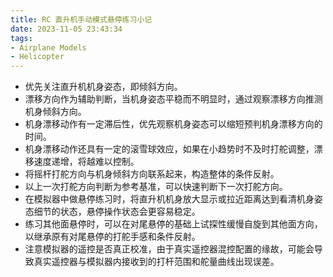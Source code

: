 ```yaml
---
title: RC 直升机手动模式悬停练习小记
date: 2023-11-05 23:43:34
tags:
- Airplane Models
- Helicopter
---
```

* 优先关注直升机机身姿态，即倾斜方向。
* 漂移方向作为辅助判断，当机身姿态平稳而不明显时，通过观察漂移方向推测机身倾斜方向。
* 机身漂移动作有一定滞后性，优先观察机身姿态可以缩短预判机身漂移方向的时间。
* 机身漂移动作还具有一定的滚雪球效应，如果在小趋势时不及时打舵调整，漂移速度递增，将越难以控制。
* 将摇杆打舵方向与机身倾斜方向联系起来，构造整体的条件反射。
* 以上一次打舵方向判断为参考基准，可以快速判断下一次打舵方向。
* 在模拟器中做悬停练习时，将直升机机身放大显示或拉近距离达到看清机身姿态细节的状态，悬停操作状态会更容易稳定。
* 练习其他面悬停时，可以在对尾悬停的基础上试探性缓慢自旋到其他面方向，以继承原有对尾悬停的打舵手感和条件反射。
* 注意模拟器的遥控是否真正校准，由于真实遥控器混控配置的缘故，可能会导致真实遥控器与模拟器内接收到的打杆范围和舵量曲线出现误差。
